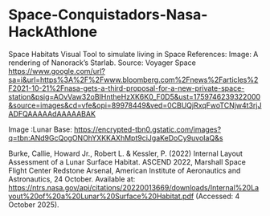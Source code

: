 # Space-Conquistadors-Nasa-HackAthlone
Space Habitats Visual Tool to simulate living in Space
References:
Image: A rendering of Nanorack’s Starlab. Source: Voyager Space
https://www.google.com/url?sa=i&url=https%3A%2F%2Fwww.bloomberg.com%2Fnews%2Farticles%2F2021-10-21%2Fnasa-gets-a-third-proposal-for-a-new-private-space-station&psig=AOvVaw32oBIHntheHzXK6K0_F0D5&ust=1759746239322000&source=images&cd=vfe&opi=89978449&ved=0CBUQjRxqFwoTCNjw4t3rjJADFQAAAAAdAAAAABAK

Image :Lunar Base:
https://encrypted-tbn0.gstatic.com/images?q=tbn:ANd9GcQogONOhYXKKAXhMpt9ciJgaKeDoCy9uvoIaQ&s



Burke, Callie, Howard Jr., Robert L. & Kessler, P. (2022) Internal Layout Assessment of a Lunar Surface Habitat. ASCEND 2022, Marshall Space Flight Center Redstone Arsenal, American Institute of Aeronautics and Astronautics, 24 October. Available at:
https://ntrs.nasa.gov/api/citations/20220013669/downloads/Internal%20Layout%20of%20a%20Lunar%20Surface%20Habitat.pdf 
 (Accessed: 4 October 2025).

